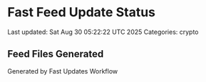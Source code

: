 # Fast Feed Update Status
Last updated: Sat Aug 30 05:22:22 UTC 2025
Categories: crypto

## Feed Files Generated

Generated by Fast Updates Workflow
